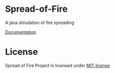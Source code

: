 Spread-of-Fire
==============

A java simulation of fire spreading

[Documentation](https://github.com/cyberbeer/Spread-of-Fire/wiki/Documentation)

License
==============
Spread of Fire Project is licensed under [MIT license](http://opensource.org/licenses/MIT)
